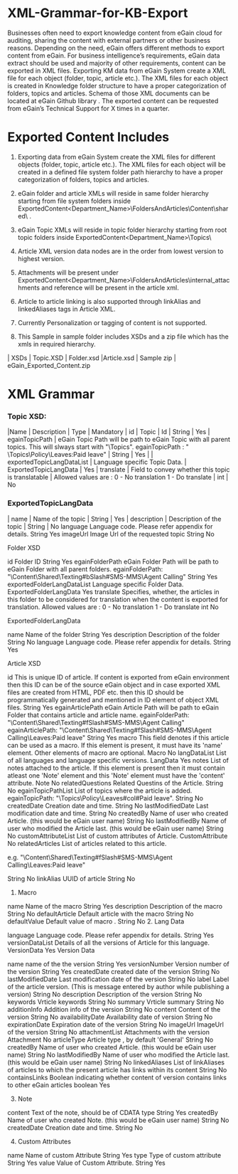 # XML-Grammar-for-KB-Export

Businesses often need to export knowledge content from eGain cloud for auditing, sharing the content with external partners or other business reasons. Depending on the need, eGain offers different methods to export content from eGain. For business intelligence’s requirements, eGain data extract should be used and majority of other requirements, content can be exported in XML files. Exporting KM data from eGain System create a XML file for each object (folder, topic, article etc.). The XML files for each object is created in Knowledge folder structure to have a proper categorization of folders, topics and articles. Schema of those XML documents can be located at eGain Github library . The exported content can be requested from eGain’s Technical Support for X times in a quarter.

# Exported Content Includes

1. Exporting data from eGain System create the XML files for different objects (folder, topic, article etc.). The XML files for each object will be created in a defined file system folder path hierarchy to have a proper categorization of folders, topics and articles. 

2. eGain folder and article XMLs will reside in same folder hierarchy starting from file system folders inside  ExportedContent\<Department_Name>\FoldersAndArticles\Content\shared\ . 
3. eGain Topic XMLs will reside in topic folder hierarchy starting from root topic folders inside  ExportedContent\<Department_Name>\Topics\
4. Article XML version data nodes are in the order from lowest version to highest version.
5. Attachments will be present under ExportedContent\<Department_Name>\FoldersAndArticles\internal_attachments and reference will be present in the article xml.
6. Article to article linking is also supported through linkAlias and linkedAliases tags in Article XML.
7. Currently Personalization or tagging of content is not supported.
8. This Sample in sample folder includes XSDs and a zip file which has the xmls in required hierarchy.

| XSDs | Topic.XSD |	Folder.xsd |Article.xsd
| Sample zip | eGain_Exported_Content.zip


# XML Grammar

### Topic XSD:
|Name | Description | Type | Mandatory
| id | Topic | Id |	String | Yes 
| egainTopicPath |	eGain Topic Path will be path to eGain Topic with all parent topics. This will slways start with "\Topics".
egainTopicPath :      " \Topics\Policy\Leaves:Paid leave"	| String | Yes |
| exportedTopicLangDataList |	Language specific Topic Data. |	ExportedTopicLangData |	Yes
| translate |	Field to convey whether this topic is translatable | Allowed values are :
    0 - No translation
    1 - Do translate	| int |	No

### ExportedTopicLangData
| name |	Name of the topic |	String	| Yes 
| description	| Description of the topic | String |	No
language	Language code. Please refer appendix for details.	String	Yes
imageUrl	Image Url of the requested topic 	String	No




Folder XSD





id	Folder ID	String	Yes
egainFolderPath	eGain Folder Path will be path to eGain Folder with all parent folders.
egainFolderPath:    "\Content\Shared\Texting#bSlash#SMS-MMS\Agent Calling"	String	Yes
exportedFolderLangDataList	Language specific Folder Data.	ExportedFolderLangData	Yes
translate	Specifies, whether, the articles in this folder to be considered for translation when the content is exported for translation. Allowed values are :
    0 - No translation
    1 - Do translate	int	No

ExportedFolderLangData





name	Name of the folder	String	Yes
description	Description of the folder	String	No
language	Language code. Please refer appendix for details.	String	Yes


Article XSD





id	This is unique ID of article.
If content is exported from eGain environment then this ID can be of the source eGain object and in case exported XML files are created from HTML, PDF etc. then this ID should be programmatically generated and mentioned in ID element of object XML files.	String	Yes
egainArticlePath	eGain Article Path will be path to eGain Folder that contains article and article name.
egainFolderPath:    "\Content\Shared\Texting#fSlash#SMS-MMS\Agent Calling"
egainArticlePath:  "\Content\Shared\Texting#fSlash#SMS-MMS\Agent Calling\Leaves:Paid leave"	String	Yes
macro	This field denotes if this article can be used as a macro. If this element is present, it must have its 'name' element. Other elements of macro are optional. 	Macro	No
langDataList	List of all languages and language specific versions.	LangData	Yes
notes	List of notes attached to the article. If this element is present then it must contain atleast one 'Note' element and this 'Note' element must have the 'content' attribute.	Note	No
relatedQuestions	Related Questins of the Article.	String	No
egainTopicPathList	List of topics where the article is added.
egainTopicPath:      "\Topics\Policy\Leaves#col#Paid leave".	String	No
createdDate	Creation date and time.	String	No
lastModifiedDate	Last modification date and time.	String	No
createdBy	Name of user who created Article. (this would be eGain user name)	String	No
lastModifiedBy	Name of user who modified the Article last. (this would be eGain user name)	String	       No
customAttributeList	List of custom attributes of Article.	CustomAttribute	No
relatedArticles	
List of articles related to this article.

e.g. "\Content\Shared\Texting#fSlash#SMS-MMS\Agent Calling\Leaves:Paid leave"

String	      No
linkAlias	UUID of article	String	No


1. Macro





name	Name of the macro	String	Yes
description	Description of the macro	String	No
defaultArticle	Default article with the macro	String	No
defaultValue	Default value of macro .	String	No
2. Lang Data





language	Language code. Please refer appendix for details.	String	Yes
versionDataList	Details of all the  versions of Article for this language.	VersionData	Yes
Version Data





name	name of the the version	String	Yes
versionNumber	Version number of the version	String	Yes
createdDate	created date of the version	String	No
lastModifiedDate	Last modification date of the version	String	No
label	Label of the article version. (This is message entered by author while publishing a version)	String	       No
description	Description of the version	String	No
keywords	Vrticle keywords	String	No
summary	Vrticle summary	String	No
additionInfo	Addition info of the version	String	No
content	Content of the version	String	No
availabilityDate	Availability date of version	String	No
expirationDate	Expiration date of the version	String	No
imageUrl	ImageUrl of the version	String	No
attachmentList	Attachments with the version	Attachment	No
articleType	Article type , by default 'General'	String	No
createdBy	Name of user who created Article. (this would be eGain user name)	String	No
lastModifiedBy	Name of user who modified the Article last. (this would be eGain user name)	String      	      No
linkedAliases	List of linkAliases of articles to which the present article has links within its content	String	No
containsLinks	Boolean indicating whether content of version contains links to other eGain articles	boolean	Yes


3. Note





content	Text of the note, should be of CDATA type	String	Yes
createdBy	Name of user who created Note. (this would be eGain user name)	String	No
createdDate	Creation date and time.	String	No


4. Custom Attributes







name	Name of custom Attribute	String	Yes
type	Type of custom attribute	String	Yes
value	Value of Custom Attribute.	String	Yes
